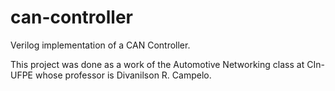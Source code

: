 # can-controller
Verilog implementation of a CAN Controller.

This project was done as a work of the Automotive Networking class at CIn-UFPE whose professor is Divanilson R. Campelo.
